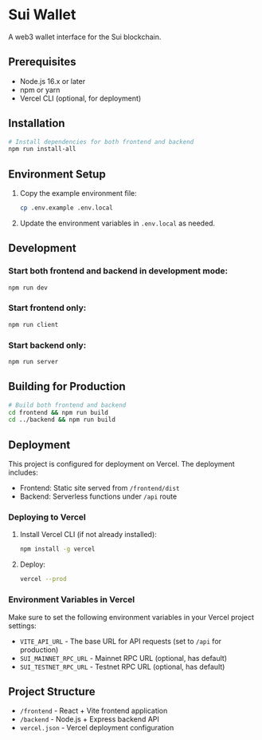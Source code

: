 # Sui Wallet

A web3 wallet interface for the Sui blockchain.

## Prerequisites

- Node.js 16.x or later
- npm or yarn
- Vercel CLI (optional, for deployment)

## Installation

```bash
# Install dependencies for both frontend and backend
npm run install-all
```

## Environment Setup

1. Copy the example environment file:
   ```bash
   cp .env.example .env.local
   ```

2. Update the environment variables in `.env.local` as needed.

## Development

### Start both frontend and backend in development mode:

```bash
npm run dev
```

### Start frontend only:

```bash
npm run client
```

### Start backend only:

```bash
npm run server
```

## Building for Production

```bash
# Build both frontend and backend
cd frontend && npm run build
cd ../backend && npm run build
```

## Deployment

This project is configured for deployment on Vercel. The deployment includes:

- Frontend: Static site served from `/frontend/dist`
- Backend: Serverless functions under `/api` route

### Deploying to Vercel

1. Install Vercel CLI (if not already installed):
   ```bash
   npm install -g vercel
   ```

2. Deploy:
   ```bash
   vercel --prod
   ```

### Environment Variables in Vercel

Make sure to set the following environment variables in your Vercel project settings:

- `VITE_API_URL` - The base URL for API requests (set to `/api` for production)
- `SUI_MAINNET_RPC_URL` - Mainnet RPC URL (optional, has default)
- `SUI_TESTNET_RPC_URL` - Testnet RPC URL (optional, has default)

## Project Structure

- `/frontend` - React + Vite frontend application
- `/backend` - Node.js + Express backend API
- `vercel.json` - Vercel deployment configuration

